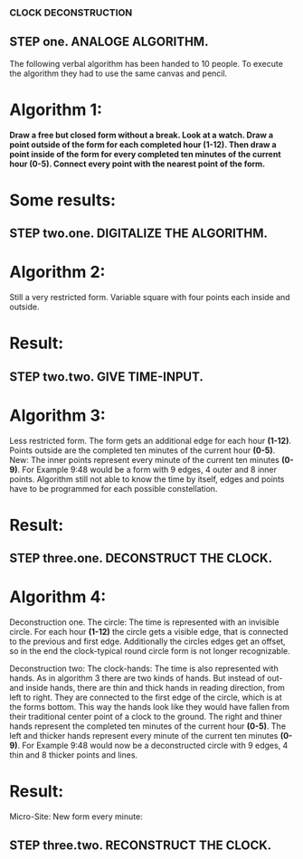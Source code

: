 ### CLOCK DECONSTRUCTION

## STEP one. ANALOGE ALGORITHM.

The following verbal algorithm has been handed to 10 people. To execute the algorithm they had to use the same canvas and pencil.

# Algorithm 1:

**Draw a free but closed form without a break. Look at a watch. Draw a point outside of the form for each completed hour (1-12). Then draw a point inside of the form for every completed ten minutes of the current hour (0-5). Connect every point with the nearest point of the form.**

# Some results:


## STEP two.one. DIGITALIZE THE ALGORITHM.

# Algorithm 2:

Still a very restricted form. Variable square with four points each inside and outside.










# Result:

## STEP two.two. GIVE TIME-INPUT.

# Algorithm 3:

Less restricted form. The form gets an additional edge for each hour **(1-12)**. Points outside are the completed ten minutes of the current hour **(0-5)**. New: The inner points represent every minute of the current ten minutes **(0-9)**. For Example 9:48 would be a form with 9 edges, 4 outer and 8 inner points.
Algorithm still not able to know the time by itself, edges and points have to be programmed for each possible constellation.

# Result:

## STEP three.one. DECONSTRUCT THE CLOCK.

# Algorithm 4:

Deconstruction one. The circle:
The time is represented with an invisible circle. For each hour **(1-12)** the circle gets a visible edge, that is connected to the previous and first edge. Additionally the circles edges get an offset, so in the end the clock-typical round circle form is not longer recognizable.

Deconstruction two: The clock-hands:
The time is also represented with hands. As in algorithm 3 there are two kinds of hands. But instead of out- and inside hands, there are thin and thick hands in reading direction, from left to right. They are connected to the first edge of the circle, which is at the forms bottom. This way the hands look like they would have fallen from their traditional center point of a clock to the ground. The right and thiner hands represent the completed ten minutes of the current hour **(0-5)**. The left and thicker hands represent every minute of the current ten minutes **(0-9)**. For Example 9:48 would now be a deconstructed circle with 9 edges, 4 thin and 8 thicker points and lines.

# Result:






Micro-Site: New form every minute:




## STEP three.two. RECONSTRUCT THE CLOCK.
